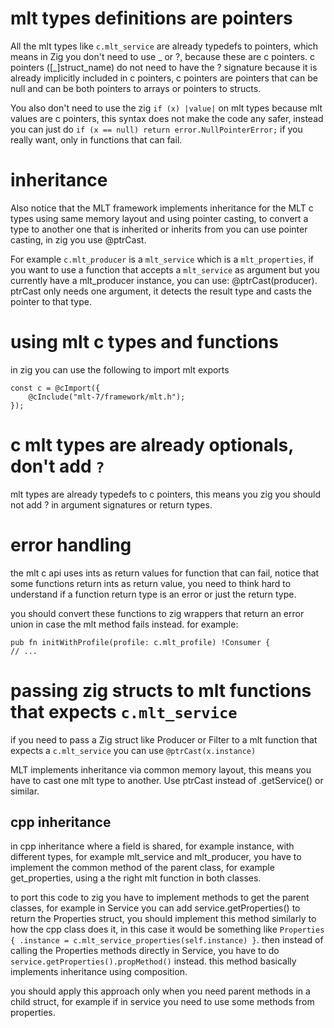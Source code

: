 # mlt types definitions are pointers

All the mlt types like `c.mlt_service` are already typedefs to pointers, which means in Zig you don't need to use _ or ?, because these are c pointers. c pointers ([_]struct_name) do not need to have the ? signature because it is already implicitly included in c pointers, c pointers are pointers that can be null and can be both pointers to arrays or pointers to structs.

You also don't need to use the zig `if (x) |value|` on mlt types because mlt values are c pointers, this syntax does not make the code any safer, instead you can just do `if (x == null) return error.NullPointerError;` if you really want, only in functions that can fail.
# inheritance

Also notice that the MLT framework implements inheritance for the MLT c types using same memory layout and using pointer casting, to convert a type to another one that is inherited or inherits from you can use pointer casting, in zig you use @ptrCast.

For example `c.mlt_producer` is a `mlt_service` which is a `mlt_properties`, if you want to use a function that accepts a `mlt_service` as argument but you currently have a mlt_producer instance, you can use: @ptrCast(producer). ptrCast only needs one argument, it detects the result type and casts the pointer to that type.

# using mlt c types and functions

in zig you can use the following to import mlt exports

```zig
const c = @cImport({
    @cInclude("mlt-7/framework/mlt.h");
});
```

# c mlt types are already optionals, don't add `?`

mlt types are already typedefs to c pointers, this means you zig you should not add ? in argument signatures or return types.

# error handling

the mlt c api uses ints as return values for function that can fail, notice that some functions return ints as return value, you need to think hard to understand if a function return type is an error or just the return type. 

you should convert these functions to zig wrappers that return an error union in case the mlt method fails instead. for example:

```zig
pub fn initWithProfile(profile: c.mlt_profile) !Consumer {
// ...
```

# passing zig structs to mlt functions that expects `c.mlt_service`

if you need to pass a Zig struct like Producer or Filter to a mlt function that expects a `c.mlt_service` you can use `@ptrCast(x.instance)`

MLT implements inheritance via common memory layout, this means you have to cast one mlt type to another. Use ptrCast instead of .getService() or similar.

## cpp inheritance

in cpp inheritance where a field is shared, for example instance, with different types, for example mlt_service and mlt_producer, you have to implement the common method of the parent class, for example get_properties, using a the right mlt function in both classes.

to port this code to zig you have to implement methods to get the parent classes, for example in Service you can add service.getProperties() to return the Properties struct, you should implement this method similarly to how the cpp class does it, in this case it would be something like `Properties { .instance = c.mlt_service_properties(self.instance) }`. then instead of calling the Properties methods directly in Service, you have to do `service.getProperties().propMethod()` instead. this method basically implements inheritance using composition.

you should apply this approach only when you need parent methods in a child struct, for example if in service you need to use some methods from properties.

